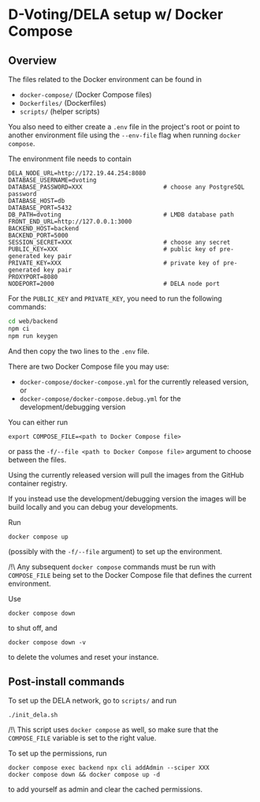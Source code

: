 # D-Voting/DELA setup w/ Docker Compose

## Overview

The files related to the Docker environment can be found in

* `docker-compose/` (Docker Compose files)
* `Dockerfiles/` (Dockerfiles)
* `scripts/` (helper scripts)

You also need to either create a `.env` file in the project's root
or point to another environment file using the `--env-file` flag
when running `docker compose`.

The environment file needs to contain

```
DELA_NODE_URL=http://172.19.44.254:8080
DATABASE_USERNAME=dvoting
DATABASE_PASSWORD=XXX                       # choose any PostgreSQL password
DATABASE_HOST=db
DATABASE_PORT=5432
DB_PATH=dvoting                             # LMDB database path
FRONT_END_URL=http://127.0.0.1:3000
BACKEND_HOST=backend
BACKEND_PORT=5000
SESSION_SECRET=XXX                          # choose any secret
PUBLIC_KEY=XXX                              # public key of pre-generated key pair
PRIVATE_KEY=XXX                             # private key of pre-generated key pair
PROXYPORT=8080
NODEPORT=2000                               # DELA node port
```

For the `PUBLIC_KEY` and `PRIVATE_KEY`, you need to run the following commands:

```bash
cd web/backend
npm ci
npm run keygen
```

And then copy the two lines to the `.env` file.

There are two Docker Compose file you may use:

* `docker-compose/docker-compose.yml` for the currently released version, or
* `docker-compose/docker-compose.debug.yml` for the development/debugging version

You can either run

```
export COMPOSE_FILE=<path to Docker Compose file>
```

or pass the `-f/--file <path to Docker Compose file>` argument to choose between
the files.

Using the currently released version will pull the images from the GitHub container registry.

If you instead use the development/debugging version the images will be build locally and you can debug your developments.

Run

```
docker compose up
```

(possibly with the `-f/--file` argument) to set up the environment.

/!\ Any subsequent `docker compose` commands must be run with `COMPOSE_FILE` being
set to the Docker Compose file that defines the current environment.

Use

```
docker compose down
```

to shut off, and

```
docker compose down -v
```

to delete the volumes and reset your instance.

## Post-install commands

To set up the DELA network, go to `scripts/` and run

```
./init_dela.sh
```

/!\ This script uses `docker compose` as well, so make sure that the `COMPOSE_FILE` variable is
set to the right value.

To set up the permissions, run

```
docker compose exec backend npx cli addAdmin --sciper XXX
docker compose down && docker compose up -d
```

to add yourself as admin and clear the cached permissions.
